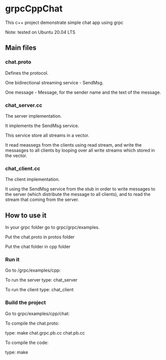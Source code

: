# grpcCppChat

This c++ project demonstrate simple chat app using grpc 

Note: tested on Ubuntu 20.04 LTS

## Main files
### chat.proto
Defines the protocol. 

One bidirectional streaming service - SendMsg.

One message - Message, for the sender name and the text of the message.

### chat_server.cc
The server implementation.

It implements the SendMsg service.

This service store all streams in a vector.

It read meassegs from the clients using read stream, and write the messasges to all clients by looping over all write streams which stored in the vector.

### chat_client.cc
The client implementation.

It using the SendMsg service from the stub in order to write messages to the server (which distribute the message to all clients), and to read the stream that coming from the server.

## How to use it
In your grpc folder go to grpc/grpc/examples.

Put the chat.proto in protos folder

Put the chat folder in cpp folder

### Run it
Go to /grpc/examples/cpp:

To run the server type: chat_server

To run the client type: chat_client

### Build the project

Go to grpc/examples/cpp/chat:

To compile the chat.proto:

type: make chat.grpc.pb.cc chat.pb.cc

To compile the code:

type: make


